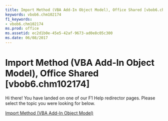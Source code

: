 ```yaml
---
title: Import Method (VBA Add-In Object Model), Office Shared [vbob6.chm102174]
keywords: vbob6.chm102174
f1_keywords:
- vbob6.chm102174
ms.prod: office
ms.assetid: ec2d1b0e-45e5-42af-9673-ad0e8c05c300
ms.date: 06/08/2017
---
```



# Import Method (VBA Add-In Object Model), Office Shared [vbob6.chm102174]

Hi there! You have landed on one of our F1 Help redirector pages. Please select the topic you were looking for below.

[Import Method (VBA Add-In Object Model)](http://msdn.microsoft.com/library/7ca2c050-6403-bd58-03a9-05111390d398%28Office.15%29.aspx)

